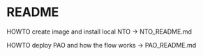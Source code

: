 # README

HOWTO create image and install local NTO -> NTO_README.md

HOWTO deploy PAO and how the flow works -> PAO_README.md
